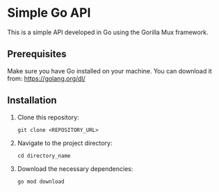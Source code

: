 # Simple Go API

This is a simple API developed in Go using the Gorilla Mux framework.

## Prerequisites

Make sure you have Go installed on your machine. You can download it from: https://golang.org/dl/

## Installation

1. Clone this repository:

   ```shell
   git clone <REPOSITORY_URL>

2. Navigate to the project directory:

    ```shell
    cd directory_name

3. Download the necessary dependencies:

    ```shell
    go mod download
